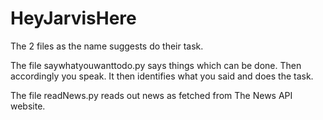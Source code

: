 # HeyJarvisHere

The 2 files as the name suggests do their task.

The file saywhatyouwanttodo.py says things which can be done.
Then accordingly you speak. It then identifies what you said and does the task.

The file readNews.py reads out news as fetched from The News API website.

